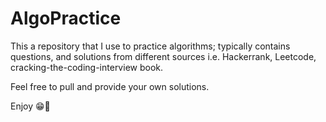 # AlgoPractice

This a repository that I use to practice algorithms; typically contains questions, and solutions from different sources i.e. Hackerrank, Leetcode, cracking-the-coding-interview book.

Feel free to pull and provide your own solutions.

Enjoy 😁🌚
